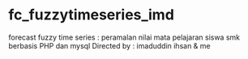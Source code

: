 # fc_fuzzytimeseries_imd
 forecast fuzzy time series : peramalan nilai mata pelajaran siswa smk berbasis PHP dan mysql Directed by : imaduddin ihsan & me
